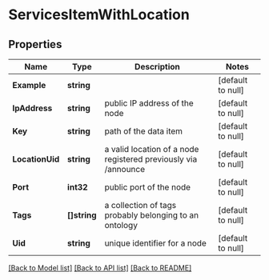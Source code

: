 # ServicesItemWithLocation

## Properties
Name | Type | Description | Notes
------------ | ------------- | ------------- | -------------
**Example** | **string** |  | [default to null]
**IpAddress** | **string** | public IP address of the node | [default to null]
**Key** | **string** | path of the data item | [default to null]
**LocationUid** | **string** | a valid location of a node registered previously via /announce | [default to null]
**Port** | **int32** | public port of the node | [default to null]
**Tags** | **[]string** | a collection of tags probably belonging to an ontology | [default to null]
**Uid** | **string** | unique identifier for a node | [default to null]

[[Back to Model list]](../README.md#documentation-for-models) [[Back to API list]](../README.md#documentation-for-api-endpoints) [[Back to README]](../README.md)


